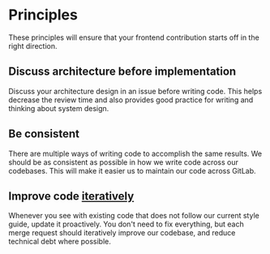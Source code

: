 # Principles

These principles will ensure that your frontend contribution starts off in the right direction.

## Discuss architecture before implementation

Discuss your architecture design in an issue before writing code. This helps decrease the review time and also provides good practice for writing and thinking about system design.

## Be consistent

There are multiple ways of writing code to accomplish the same results. We should be as consistent as possible in how we write code across our codebases. This will make it easier us to maintain our code across GitLab.

## Improve code [iteratively](https://about.gitlab.com/handbook/values/#iteration)

Whenever you see with existing code that does not follow our current style guide, update it proactively. You don't need to fix everything, but each merge request should iteratively improve our codebase, and reduce technical debt where possible.
